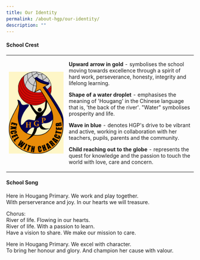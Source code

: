 ```yaml
---
title: Our Identity
permalink: /about-hgp/our-identity/
description: ""
---
```


<h4><strong>School Crest</strong></h4>
<table border="0" cellspacing="1" cellpadding="2">
<tbody>
<tr>
<td style="width: 228px;"><img src="/images/oi1.jpg"></td>
<td style="width: 458px;">
<p><strong>Upward arrow in gold</strong>&nbsp;- symbolises the school moving towards excellence through a spirit of hard work, perseverance, honesty, integrity and lifelong learning.</p>
<p><strong>Shape of a water droplet</strong>&nbsp;- emphasises the meaning of 'Hougang' in the Chinese language that is, 'the back of the river'. "Water" symbolises prosperity and life.</p>
<p><strong>Wave in blue</strong>&nbsp;- denotes HGP's drive to be vibrant and active, working in collaboration with her teachers, pupils, parents and the community.</p>
<p><strong>Child reaching out to the globe</strong>&nbsp;- represents the quest for knowledge and the passion to touch the world with love, care and concern.</p>
</td>
</tr>
</tbody>
</table>
<h4><strong>School Song</strong></h4>
<p>Here in Hougang Primary. We work and play together.<br />With perserverance and joy. In our hearts we will treasure.</p>
<p>Chorus:<br />River of life. Flowing in our hearts.<br />River of life. With a passion to learn.<br />Have a vision to share. We make our mission to care.</p>
<p>Here in Hougang Primary. We excel with character.<br />To bring her honour and glory. And champion her cause with valour.</p>